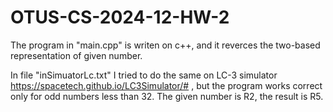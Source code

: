 # OTUS-CS-2024-12-HW-2
The program in "main.cpp" is writen on c++,
and it reverces the two-based representation 
of given number.

In file "inSimuatorLc.txt" I tried to do the same 
on LC-3 simulator https://spacetech.github.io/LC3Simulator/# , but the program works correct 
only for odd numbers less than 32. The given number
is R2, the result is R5.
